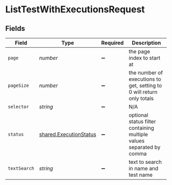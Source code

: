 # ListTestWithExecutionsRequest


## Fields

| Field                                                                 | Type                                                                  | Required                                                              | Description                                                           |
| --------------------------------------------------------------------- | --------------------------------------------------------------------- | --------------------------------------------------------------------- | --------------------------------------------------------------------- |
| `page`                                                                | *number*                                                              | :heavy_minus_sign:                                                    | the page index to start at                                            |
| `pageSize`                                                            | *number*                                                              | :heavy_minus_sign:                                                    | the number of executions to get, setting to 0 will return only totals |
| `selector`                                                            | *string*                                                              | :heavy_minus_sign:                                                    | N/A                                                                   |
| `status`                                                              | [shared.ExecutionStatus](../../models/shared/executionstatus.md)      | :heavy_minus_sign:                                                    | optional status filter containing multiple values separated by comma  |
| `textSearch`                                                          | *string*                                                              | :heavy_minus_sign:                                                    | text to search in name and test name                                  |